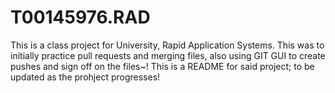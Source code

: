 # T00145976.RAD
This is a class project for University, Rapid Application Systems.
This was to initially practice pull requests and merging files, also using GIT GUI to create pushes and sign off on the files~!
This is a README for said project; to be updated as the prohject progresses!
